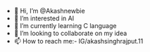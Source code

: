 - 👋 Hi, I’m @Akashnewbie
- 👀 I’m interested in AI
- 🌱 I’m currently learning C language
- 💞️ I’m looking to collaborate on my idea
- 📫 How to reach me:- IG/akashsinghrajput.11

<!---
Akashnewbie/Akashnewbie is a ✨ special ✨ repository because its `README.md` (this file) appears on your GitHub profile.
You can click the Preview link to take a look at your changes.
--->
